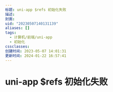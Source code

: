 ```yaml
---
标题: uni-app $refs 初始化失败
描述:
封面:
uid: "20230507140131139"
aliases: []
tags:
  - 计算机/前端/uni-app
  - 初始化
cssclasses:
创建时间: 2023-05-07 14:01:31
更新时间: 2024-01-22 16:57:41
---
```


# uni-app $refs 初始化失败
